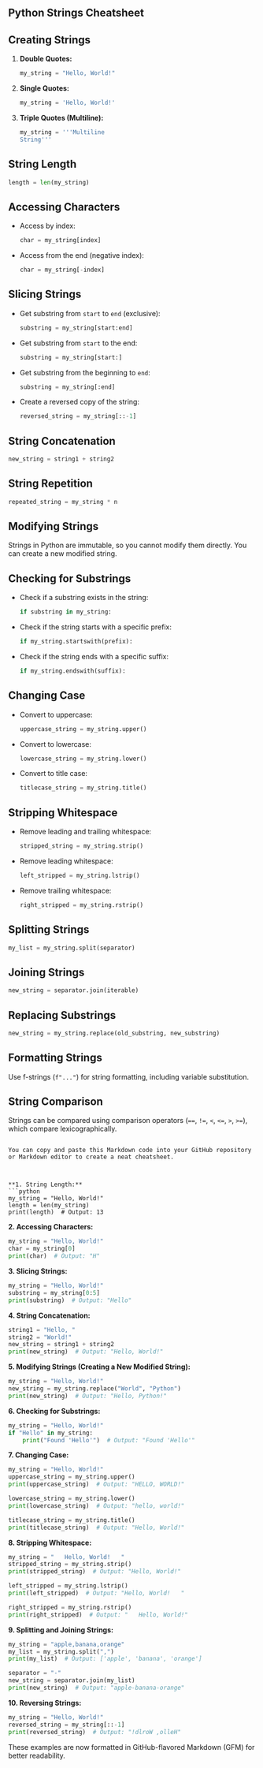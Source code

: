 
## Python Strings Cheatsheet

## Creating Strings


1. **Double Quotes:**
   ```python
   my_string = "Hello, World!"
   ```
2. **Single Quotes:**
   ```python
   my_string = 'Hello, World!'
   ```
3. **Triple Quotes (Multiline):**
   ```python
   my_string = '''Multiline
   String'''
   ```

## String Length

```python
length = len(my_string)
```

## Accessing Characters

- Access by index:
  ```python
  char = my_string[index]
  ```
- Access from the end (negative index):
  ```python
  char = my_string[-index]
  ```

## Slicing Strings

- Get substring from `start` to `end` (exclusive):
  ```python
  substring = my_string[start:end]
  ```
- Get substring from `start` to the end:
  ```python
  substring = my_string[start:]
  ```
- Get substring from the beginning to `end`:
  ```python
  substring = my_string[:end]
  ```
- Create a reversed copy of the string:
  ```python
  reversed_string = my_string[::-1]
  ```

## String Concatenation

```python
new_string = string1 + string2
```

## String Repetition

```python
repeated_string = my_string * n
```

## Modifying Strings

Strings in Python are immutable, so you cannot modify them directly. You can create a new modified string.

## Checking for Substrings

- Check if a substring exists in the string:
  ```python
  if substring in my_string:
  ```
- Check if the string starts with a specific prefix:
  ```python
  if my_string.startswith(prefix):
  ```
- Check if the string ends with a specific suffix:
  ```python
  if my_string.endswith(suffix):
  ```

## Changing Case

- Convert to uppercase:
  ```python
  uppercase_string = my_string.upper()
  ```
- Convert to lowercase:
  ```python
  lowercase_string = my_string.lower()
  ```
- Convert to title case:
  ```python
  titlecase_string = my_string.title()
  ```

## Stripping Whitespace

- Remove leading and trailing whitespace:
  ```python
  stripped_string = my_string.strip()
  ```
- Remove leading whitespace:
  ```python
  left_stripped = my_string.lstrip()
  ```
- Remove trailing whitespace:
  ```python
  right_stripped = my_string.rstrip()
  ```

## Splitting Strings

```python
my_list = my_string.split(separator)
```

## Joining Strings

```python
new_string = separator.join(iterable)
```

## Replacing Substrings

```python
new_string = my_string.replace(old_substring, new_substring)
```

## Formatting Strings

Use f-strings (`f"..."`) for string formatting, including variable substitution.

## String Comparison

Strings can be compared using comparison operators (`==`, `!=`, `<`, `<=`, `>`, `>=`), which compare lexicographically.
```

You can copy and paste this Markdown code into your GitHub repository or Markdown editor to create a neat cheatsheet.



**1. String Length:**
```python
my_string = "Hello, World!"
length = len(my_string)
print(length)  # Output: 13
```

**2. Accessing Characters:**
```python
my_string = "Hello, World!"
char = my_string[0]
print(char)  # Output: "H"
```

**3. Slicing Strings:**
```python
my_string = "Hello, World!"
substring = my_string[0:5]
print(substring)  # Output: "Hello"
```

**4. String Concatenation:**
```python
string1 = "Hello, "
string2 = "World!"
new_string = string1 + string2
print(new_string)  # Output: "Hello, World!"
```

**5. Modifying Strings (Creating a New Modified String):**
```python
my_string = "Hello, World!"
new_string = my_string.replace("World", "Python")
print(new_string)  # Output: "Hello, Python!"
```

**6. Checking for Substrings:**
```python
my_string = "Hello, World!"
if "Hello" in my_string:
    print("Found 'Hello'")  # Output: "Found 'Hello'"
```

**7. Changing Case:**
```python
my_string = "Hello, World!"
uppercase_string = my_string.upper()
print(uppercase_string)  # Output: "HELLO, WORLD!"

lowercase_string = my_string.lower()
print(lowercase_string)  # Output: "hello, world!"

titlecase_string = my_string.title()
print(titlecase_string)  # Output: "Hello, World!"
```

**8. Stripping Whitespace:**
```python
my_string = "   Hello, World!   "
stripped_string = my_string.strip()
print(stripped_string)  # Output: "Hello, World!"

left_stripped = my_string.lstrip()
print(left_stripped)  # Output: "Hello, World!   "

right_stripped = my_string.rstrip()
print(right_stripped)  # Output: "   Hello, World!"
```

**9. Splitting and Joining Strings:**
```python
my_string = "apple,banana,orange"
my_list = my_string.split(",")
print(my_list)  # Output: ['apple', 'banana', 'orange']

separator = "-"
new_string = separator.join(my_list)
print(new_string)  # Output: "apple-banana-orange"
```

**10. Reversing Strings:**
```python
my_string = "Hello, World!"
reversed_string = my_string[::-1]
print(reversed_string)  # Output: "!dlroW ,olleH"
```

These examples are now formatted in GitHub-flavored Markdown (GFM) for better readability.

